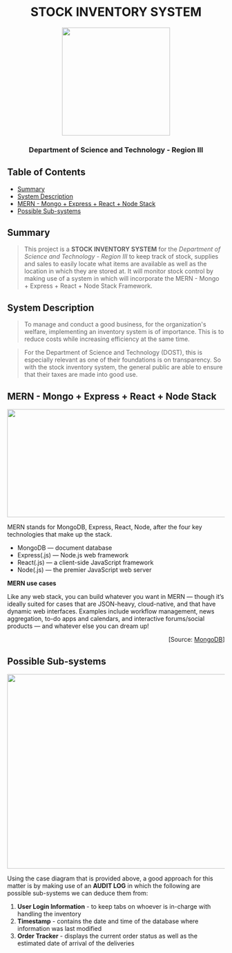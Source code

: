 <h1 align="center">STOCK INVENTORY SYSTEM</h1>
<p align="center">
  <img width="250" height="250" src="https://region4b.dost.gov.ph/wp-content/uploads/2016/02/favicon-icon.png">
</p>
<h3 align="center">Department of Science and Technology - Region III</h3>

## Table of Contents
* [Summary](#summary)
* [System Description](#system-description)
* [MERN - Mongo + Express + React + Node Stack](#mern---mongo--express--react--node-stack)
* [Possible Sub-systems](#possible-sub-systems)

## Summary
> This project is a <b>STOCK INVENTORY SYSTEM</b> for the <i>Department of Science and Technology - Region III</i> to keep track of stock, supplies and sales to easily locate what items are available as well as the location in which they are stored at. It will monitor stock control by making use of a system in which will incorporate the MERN - Mongo + Express + React + Node Stack Framework.

## System Description
> To manage and conduct a good business, for the organization's welfare, implementing an inventory system is of importance. This is to reduce costs while increasing efficiency at the same time.

> For the Department of Science and Technology (DOST), this is especially relevant as one of their foundations is on transparency. So with the stock inventory system, the general public are able to ensure that their taxes are made into good use.

## MERN - Mongo + Express + React + Node Stack
<p align="center">
  <img width="600" height="250" src="https://upload.wikimedia.org/wikipedia/commons/9/94/MERN-logo.png">
</p>
MERN stands for MongoDB, Express, React, Node, after the four key technologies that make up the stack.

* MongoDB — document database
* Express(.js) — Node.js web framework
* React(.js) — a client-side JavaScript framework
* Node(.js) — the premier JavaScript web server

<b>MERN use cases</b>

Like any web stack, you can build whatever you want in MERN — though it’s ideally suited for cases that are JSON-heavy, cloud-native, and that have dynamic web interfaces. Examples include workflow management, news aggregation, to-do apps and calendars, and interactive forums/social products — and whatever else you can dream up!

<div align="right">
[Source: <a href="https://www.mongodb.com/mern-stack">MongoDB</a>]
</div>

## Possible Sub-systems
<p align="center">
  <img width="650" height="450" src="https://images.edrawmax.com/examples/use-case-diagram-examples/example5.png">
</p>
Using the case diagram that is provided above, a good approach for this matter is by making use of an <b>AUDIT LOG</b> in which the following are possible sub-systems we can deduce them from:

1. <b>User Login Information</b> - to keep tabs on whoever is in-charge with handling the inventory
2. <b>Timestamp</b> - contains the date and time of the database where information was last modified
3. <b>Order Tracker</b> - displays the current order status as well as the estimated date of arrival of the deliveries
